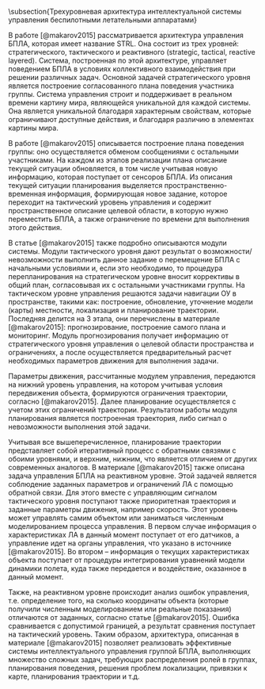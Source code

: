 \subsection{Трехуровневая архитектура интеллектуальной системы управления беспилотными летательными аппаратами}

В работе [@makarov2015] рассматривается архитектура управления БПЛА, которая имеет название STRL. Она состоит из трех уровней: стратегического, тактического и реактивного (strategic, tactical, reactive layered). Система, построенная по этой архитектуре, управляет поведением БПЛА в условиях коллективного взаимодействия при решении различных задач. Основной задачей стратегического уровня является построение согласованного плана поведения участника группы. Система управления строит и поддерживает в реальном времени картину мира, являющейся уникальной для каждой системы. Она является уникальной благодаря характерным свойствам, которые ограничивают доступные действия, и благодаря различию в элементах картины мира.

В работе [@makarov2015] описывается построение плана поведения группы: оно осуществляется обменом сообщениями с остальными участниками. На каждом из этапов реализации плана описание текущей ситуации обновляется, в том числе учитывая новую информацию, которая поступает от сенсоров БПЛА. Из описания текущей ситуации планирования выделяется пространственно-временная информация, формирующая новое задание, которое переходит на тактический уровень управления и содержит пространственное описание целевой области, в которую нужно переместить БПЛА, а также ограничение по времени для выполнения этого действия.

В статье [@makarov2015] также подробно описываются модули системы. Модули тактического уровня дают результат о возможности/невозможности выполнить данное задание о перемещение БПЛА с начальными условиями и, если это необходимо, то процедура перепланирования на стратегическом уровне вносит коррективы в общий план, согласовывая их с остальными участниками группы. На тактическом уровне управления решаются задачи навигации ОУ в пространстве, такими как: построение, обновление, уточнение модели (карты) местности, локализация и планирование траектории. Последняя делится на 3 этапа, они перечислены в материале [@makarov2015]: прогнозирование, построение самого плана и мониторинг.
Модуль прогнозирования получает информацию от стратегического уровня управления о целевой области пространства и ограничениях, а после осуществляется предварительный расчет необходимых параметров движения для выполнения задачи.

Параметры движения, рассчитанные модулем управления, передаются на нижний уровень управления, на котором учитывая условия передвижения объекта, формируются ограничения траектории, согласно [@makarov2015]. Далее планирование осуществляется с учетом этих ограничений траектории. Результатом работы модуля планирования является построенная траектория, либо сигнал о невозможности выполнения этой задачи.

Учитывая все вышеперечисленное, планирование траектории представляет собой итеративный процесс с обратными связями с обоими уровнями, и верхним, нижним, что является отличием от других современных аналогов. В материале [@makarov2015] также описана задача управления БПЛА на реактивном уровне. Этой задачей является соблюдение заданных параметров и ограничений ЛА с помощью обратной связи. Для этого вместе с управляющим сигналом тактического уровня поступают также приоритетная траектория и заданные параметры движения, например скорость. Этот уровень может управлять самим объектом или заниматься численным моделированием процесса управления. В первом случае информация о характеристиках ЛА в данный момент поступает от его датчиков, а управление идет на органы управления, что указано в источнике [@makarov2015]. Во втором – информация о текущих характеристиках объекта поступает от процедуры интегрирования уравнений модели динамики полета, куда также передается и воздействие, оказанное в данный момент.

Также, на реактивном уровне происходит анализ ошибок управления, т.е. определение того, на сколько координаты объекта (которые получили численным моделированием или реальные показания) отличаются от заданных, согласно статье [@makarov2015]. Ошибка сравнивается с допустимой границей, а результат сравнения поступает на тактический уровень.
Таким образом, архитектура, описанная в материале [@makarov2015] позволяет реализовать эффективные системы интеллектуального управления группой БПЛА, выполняющих множество сложных задач, требующих распределения ролей в группах, планирования поведения, решения проблем локализации, привязки к карте, планирования траектории и т.д.
